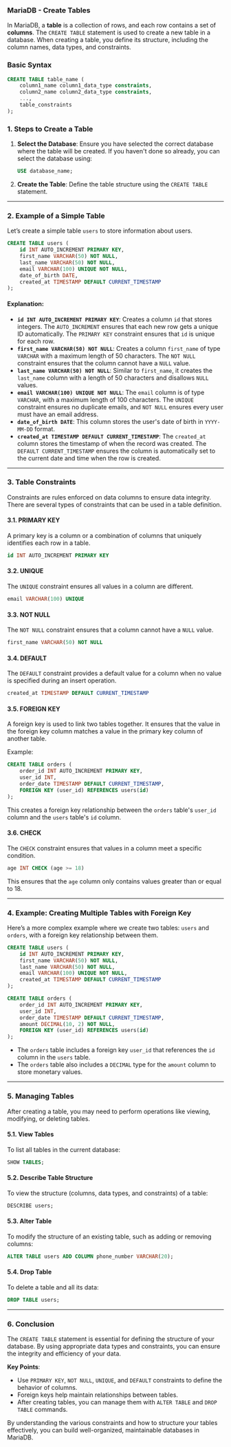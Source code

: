 ### MariaDB - Create Tables

In MariaDB, a **table** is a collection of rows, and each row contains a set of **columns**. The `CREATE TABLE` statement is used to create a new table in a database. When creating a table, you define its structure, including the column names, data types, and constraints.

### Basic Syntax

```sql
CREATE TABLE table_name (
    column1_name column1_data_type constraints,
    column2_name column2_data_type constraints,
    ...,
    table_constraints
);
```

### 1. **Steps to Create a Table**

1. **Select the Database**: Ensure you have selected the correct database where the table will be created. If you haven't done so already, you can select the database using:
   ```sql
   USE database_name;
   ```

2. **Create the Table**: Define the table structure using the `CREATE TABLE` statement.

---

### 2. **Example of a Simple Table**

Let’s create a simple table `users` to store information about users.

```sql
CREATE TABLE users (
    id INT AUTO_INCREMENT PRIMARY KEY,
    first_name VARCHAR(50) NOT NULL,
    last_name VARCHAR(50) NOT NULL,
    email VARCHAR(100) UNIQUE NOT NULL,
    date_of_birth DATE,
    created_at TIMESTAMP DEFAULT CURRENT_TIMESTAMP
);
```

#### Explanation:
- **`id INT AUTO_INCREMENT PRIMARY KEY`**: Creates a column `id` that stores integers. The `AUTO_INCREMENT` ensures that each new row gets a unique ID automatically. The `PRIMARY KEY` constraint ensures that `id` is unique for each row.
- **`first_name VARCHAR(50) NOT NULL`**: Creates a column `first_name` of type `VARCHAR` with a maximum length of 50 characters. The `NOT NULL` constraint ensures that the column cannot have a `NULL` value.
- **`last_name VARCHAR(50) NOT NULL`**: Similar to `first_name`, it creates the `last_name` column with a length of 50 characters and disallows `NULL` values.
- **`email VARCHAR(100) UNIQUE NOT NULL`**: The `email` column is of type `VARCHAR`, with a maximum length of 100 characters. The `UNIQUE` constraint ensures no duplicate emails, and `NOT NULL` ensures every user must have an email address.
- **`date_of_birth DATE`**: This column stores the user's date of birth in `YYYY-MM-DD` format.
- **`created_at TIMESTAMP DEFAULT CURRENT_TIMESTAMP`**: The `created_at` column stores the timestamp of when the record was created. The `DEFAULT CURRENT_TIMESTAMP` ensures the column is automatically set to the current date and time when the row is created.

---

### 3. **Table Constraints**

Constraints are rules enforced on data columns to ensure data integrity. There are several types of constraints that can be used in a table definition.

#### 3.1. **PRIMARY KEY**
A primary key is a column or a combination of columns that uniquely identifies each row in a table.

```sql
id INT AUTO_INCREMENT PRIMARY KEY
```

#### 3.2. **UNIQUE**
The `UNIQUE` constraint ensures all values in a column are different.

```sql
email VARCHAR(100) UNIQUE
```

#### 3.3. **NOT NULL**
The `NOT NULL` constraint ensures that a column cannot have a `NULL` value.

```sql
first_name VARCHAR(50) NOT NULL
```

#### 3.4. **DEFAULT**
The `DEFAULT` constraint provides a default value for a column when no value is specified during an insert operation.

```sql
created_at TIMESTAMP DEFAULT CURRENT_TIMESTAMP
```

#### 3.5. **FOREIGN KEY**
A foreign key is used to link two tables together. It ensures that the value in the foreign key column matches a value in the primary key column of another table.

Example:

```sql
CREATE TABLE orders (
    order_id INT AUTO_INCREMENT PRIMARY KEY,
    user_id INT,
    order_date TIMESTAMP DEFAULT CURRENT_TIMESTAMP,
    FOREIGN KEY (user_id) REFERENCES users(id)
);
```

This creates a foreign key relationship between the `orders` table's `user_id` column and the `users` table's `id` column.

#### 3.6. **CHECK**
The `CHECK` constraint ensures that values in a column meet a specific condition.

```sql
age INT CHECK (age >= 18)
```

This ensures that the `age` column only contains values greater than or equal to 18.

---

### 4. **Example: Creating Multiple Tables with Foreign Key**

Here’s a more complex example where we create two tables: `users` and `orders`, with a foreign key relationship between them.

```sql
CREATE TABLE users (
    id INT AUTO_INCREMENT PRIMARY KEY,
    first_name VARCHAR(50) NOT NULL,
    last_name VARCHAR(50) NOT NULL,
    email VARCHAR(100) UNIQUE NOT NULL,
    created_at TIMESTAMP DEFAULT CURRENT_TIMESTAMP
);

CREATE TABLE orders (
    order_id INT AUTO_INCREMENT PRIMARY KEY,
    user_id INT,
    order_date TIMESTAMP DEFAULT CURRENT_TIMESTAMP,
    amount DECIMAL(10, 2) NOT NULL,
    FOREIGN KEY (user_id) REFERENCES users(id)
);
```

- The `orders` table includes a foreign key `user_id` that references the `id` column in the `users` table.
- The `orders` table also includes a `DECIMAL` type for the `amount` column to store monetary values.

---

### 5. **Managing Tables**

After creating a table, you may need to perform operations like viewing, modifying, or deleting tables.

#### 5.1. **View Tables**
To list all tables in the current database:

```sql
SHOW TABLES;
```

#### 5.2. **Describe Table Structure**
To view the structure (columns, data types, and constraints) of a table:

```sql
DESCRIBE users;
```

#### 5.3. **Alter Table**
To modify the structure of an existing table, such as adding or removing columns:

```sql
ALTER TABLE users ADD COLUMN phone_number VARCHAR(20);
```

#### 5.4. **Drop Table**
To delete a table and all its data:

```sql
DROP TABLE users;
```

---

### 6. **Conclusion**

The `CREATE TABLE` statement is essential for defining the structure of your database. By using appropriate data types and constraints, you can ensure the integrity and efficiency of your data. 

**Key Points**:
- Use `PRIMARY KEY`, `NOT NULL`, `UNIQUE`, and `DEFAULT` constraints to define the behavior of columns.
- Foreign keys help maintain relationships between tables.
- After creating tables, you can manage them with `ALTER TABLE` and `DROP TABLE` commands.

By understanding the various constraints and how to structure your tables effectively, you can build well-organized, maintainable databases in MariaDB.
